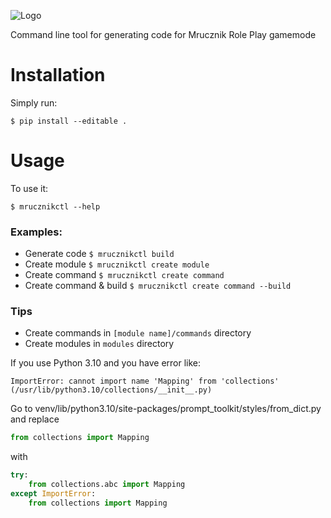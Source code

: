![Logo](logo.png)

Command line tool for generating code for Mrucznik Role Play gamemode


# Installation

Simply run:

    $ pip install --editable .


# Usage

To use it:

    $ mrucznikctl --help

### Examples:
- Generate code
    `$ mrucznikctl build`
- Create module
    `$ mrucznikctl create module`
- Create command
    `$ mrucznikctl create command`
- Create command & build
    `$ mrucznikctl create command --build`

### Tips
- Create commands in `[module name]/commands` directory
- Create modules in `modules` directory

If you use Python 3.10 and you have error like:
```
ImportError: cannot import name 'Mapping' from 'collections' (/usr/lib/python3.10/collections/__init__.py)
```
Go to venv/lib/python3.10/site-packages/prompt_toolkit/styles/from_dict.py and replace
```python
from collections import Mapping
```
with
```python
try:
    from collections.abc import Mapping
except ImportError:
    from collections import Mapping
```

